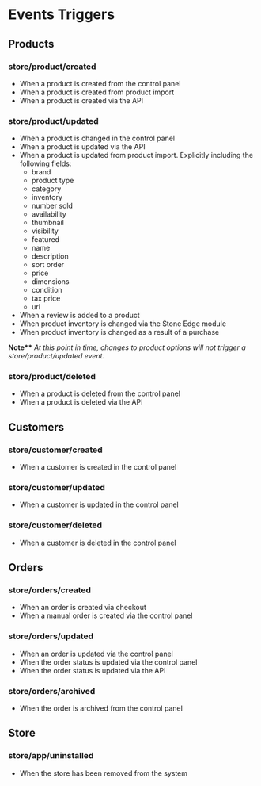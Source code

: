 # Events Triggers

## Products

### store/product/created

- When a product is created from the control panel
- When a product is created from product import
- When a product is created via the API

### store/product/updated

- When a product is changed in the control panel
- When a product is updated via the API
- When a product is updated from product import. Explicitly including the following fields:
  * brand
  * product type
  * category
  * inventory
  * number sold
  * availability
  * thumbnail
  * visibility
  * featured
  * name
  * description
  * sort order
  * price
  * dimensions
  * condition
  * tax price
  * url
- When a review is added to a product
- When product inventory is changed via the Stone Edge module
- When product inventory is changed as a result of a purchase

__Note**__ _At this point in time, changes to product options will not trigger a store/product/updated event._


### store/product/deleted

- When a product is deleted from the control panel
- When a product is deleted via the API

## Customers

### store/customer/created

- When a customer is created in the control panel

### store/customer/updated

- When a customer is updated in the control panel

### store/customer/deleted

- When a customer is deleted in the control panel

## Orders

### store/orders/created

- When an order is created via checkout
- When a manual order is created via the control panel

### store/orders/updated

- When an order is updated via the control panel
- When the order status is updated via the control panel
- When the order status is updated via the API

### store/orders/archived

- When the order is archived from the control panel

## Store

### store/app/uninstalled

- When the store has been removed from the system
